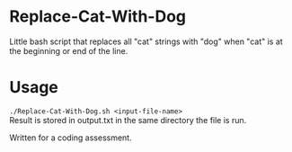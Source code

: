 # Replace-Cat-With-Dog
Little bash script that replaces all "cat" strings with "dog" when "cat" is at the beginning or end of the line.

# Usage
```./Replace-Cat-With-Dog.sh <input-file-name>```  
Result is stored in output.txt in the same directory the file is run.  


Written for a coding assessment.
